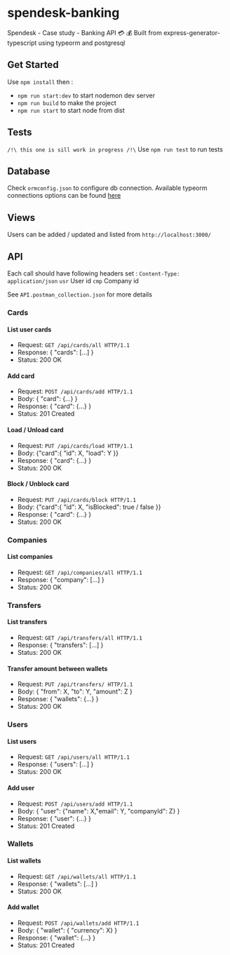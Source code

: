 # spendesk-banking
Spendesk - Case study - Banking API 💳 💰
Built from express-generator-typescript using typeorm and postgresql

## Get Started
Use `npm install` then :
- `npm run start:dev` to start nodemon dev server
- `npm run build` to make the project
- `npm run start` to start node from dist

## Tests
`/!\ this one is sill work in progress /!\`
Use `npm run test` to run tests

## Database 
Check `ormconfig.json` to configure db connection. 
Available typeorm connections options can be found [here](https://github.com/typeorm/typeorm/blob/master/docs/connection-options.md#what-is-connectionoptions)

## Views
Users can be added / updated and listed from `http://localhost:3000/`

## API
Each call should have following headers set :
`Content-Type: application/json`
`usr` User id
`cmp` Company id

See `API.postman_collection.json` for more details

### Cards

#### List user cards
- Request: `GET /api/cards/all HTTP/1.1`
- Response: { "cards": [...] }
- Status: 200 OK

#### Add card
- Request: `POST /api/cards/add HTTP/1.1`
- Body: { "card": {...} }
- Response: { "card": {...} }
- Status: 201 Created

#### Load / Unload card
- Request: `PUT /api/cards/load HTTP/1.1`
- Body: {"card":{ "id": X, "load": Y }}
- Response: { "card": {...} }
- Status: 200 OK

#### Block / Unblock card
- Request: `PUT /api/cards/block HTTP/1.1`
- Body: {"card":{ "id": X, "isBlocked": true / false }}
- Response: { "card": {...} }
- Status: 200 OK

### Companies

#### List companies
- Request: `GET /api/companies/all HTTP/1.1`
- Response: { "company": [...] }
- Status: 200 OK

### Transfers

#### List transfers
- Request: `GET /api/transfers/all HTTP/1.1`
- Response: { "transfers": [...] }
- Status: 200 OK

#### Transfer amount between wallets
- Request: `PUT /api/transfers/ HTTP/1.1`
- Body: { "from": X, "to": Y, "amount": Z }
- Response: { "wallets": {...} }
- Status: 200 OK

### Users

#### List users
- Request: `GET /api/users/all HTTP/1.1`
- Response: { "users": [...] }
- Status: 200 OK

#### Add user
- Request: `POST /api/users/add HTTP/1.1`
- Body: { "user": {"name": X,"email": Y, "companyId": Z} }
- Response: { "user": {...} }
- Status: 201 Created

### Wallets

#### List wallets
- Request: `GET /api/wallets/all HTTP/1.1`
- Response: { "wallets": [...] }
- Status: 200 OK

#### Add wallet
- Request: `POST /api/wallets/add HTTP/1.1`
- Body: { "wallet": { "currency": X} }
- Response: { "wallet": {...} }
- Status: 201 Created